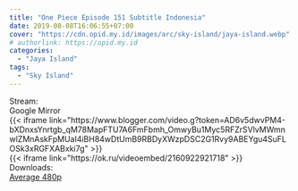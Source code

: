 ```yaml
---
title: "One Piece Episode 151 Subtitle Indonesia"
date: 2019-08-08T16:06:55+07:00
cover: "https://cdn.opid.my.id/images/arc/sky-island/jaya-island.webp" # Optional, cover
# authorlink: https://opid.my.id
categories:
  - "Jaya Island"
tags:
  - "Sky Island"
---
```

<div class="ui menu violet borderless inverted">
  <div class="header item active">
        Stream:
    </div>
  <a class="active item" data-tab="google">
    <i class="google drive icon"></i> Google
  </a>
  <a class="item nounderline" data-tab="mirror">
    <i class="odnoklassniki icon"></i> Mirror
  </a>
</div>
<div class="ui bottom attached tab segment active" style="border:0 !important;" data-tab="google">
{{< iframe link="https://www.blogger.com/video.g?token=AD6v5dwvPM4-bXDnxsYnrtgb_qM78MapFTU7A6FmFbmh_OmwyBu1Myc5RFZrSVlvMWmnwlZMnAskFpMUaI4iBH84wDtUmB9RBDyXWzpDSC2G1Rvy9ABEYgu4SuFLOSk3xRGFXABxki7g" >}}
</div>
<div class="ui bottom attached tab segment" style="border:0 !important;" data-tab="mirror">
{{< iframe link="https://ok.ru/videoembed/2160922921718" >}}
</div>
<div class="ui menu violet borderless inverted">
  <div class="header item active">
        Downloads:
    </div>
  <a class="item nounderline" href="https://ouo.io/gLAxVK" target="_blank" rel="dofollow"><i class="google drive icon"></i>
    Average 480p</a>
</div>